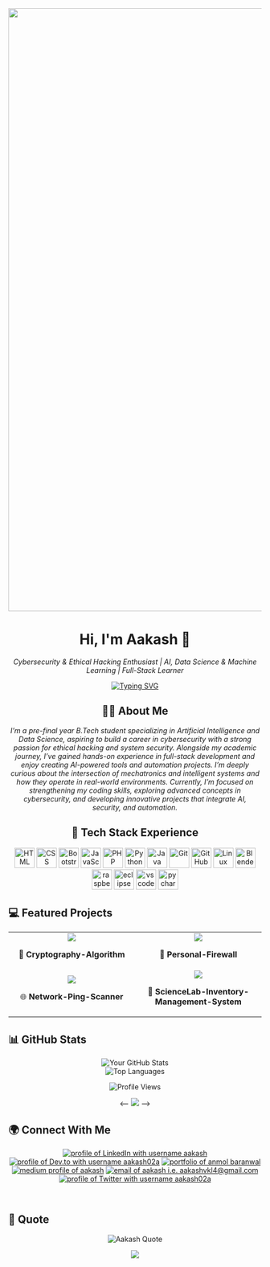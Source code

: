 <!-- Profile Readme -->
<div align="center">
  <img src="src/crazy.gif" width="1200" " />
  <h1>Hi, I'm Aakash 👋</h1>
  <p><i>Cybersecurity & Ethical Hacking Enthusiast | AI, Data Science & Machine Learning | Full-Stack Learner</i></p>

  <p align="center">
    <a href="https://git.io/typing-svg"><img src="https://readme-typing-svg.demolab.com?font=Fira+Code&duration=6000&pause=600&color=23B36B&center=true&vCenter=true&width=435&lines=CONQUEROR;Think+wider.+Defend+beyond+code." alt="Typing SVG" /></a>
  </p>

## 🧑‍💻 About Me

_I’m a pre-final year B.Tech student specializing in Artificial Intelligence and Data Science, aspiring to build a career in cybersecurity with a strong passion for ethical hacking and system security. Alongside my academic journey, I’ve gained hands-on experience in full-stack development and enjoy creating AI-powered tools and automation projects. I’m deeply curious about the intersection of mechatronics and intelligent systems and how they operate in real-world environments. Currently, I’m focused on strengthening my coding skills, exploring advanced concepts in cybersecurity, and developing innovative projects that integrate AI, security, and automation._

## 🚀 Tech Stack Experience

  <p>
    
  <img src="https://skillicons.dev/icons?i=html" alt="HTML" title="HTML" width="40" />
  <img src="https://skillicons.dev/icons?i=css" alt="CSS" title="CSS" width="40" />
  <img src="https://skillicons.dev/icons?i=bootstrap" alt="Bootstrap" title="Bootstrap" width="40" />
  <img src="https://skillicons.dev/icons?i=js" alt="JavaScript" title="JavaScript" width="40" />
  <img src="https://skillicons.dev/icons?i=php" alt="PHP" title="PHP" width="40" />
  <img src="https://skillicons.dev/icons?i=python" alt="Python" title="Python" width="40" />
  <img src="https://skillicons.dev/icons?i=java" alt="Java" title="Java" width="40" />
  <img src="https://skillicons.dev/icons?i=git" alt="Git" title="Git" width="40" />
  <img src="https://skillicons.dev/icons?i=github" alt="GitHub" title="GitHub" width="40" />
  <img src="https://skillicons.dev/icons?i=linux" alt="Linux" title="Linux" width="40" />
  <img src="https://skillicons.dev/icons?i=blender" alt="Blender" title="Blender" width="40" />
  <img src="https://skillicons.dev/icons?i=raspberrypi" alt="raspberrypi" title="raspberrypi" width="40" />
  <img src="https://skillicons.dev/icons?i=eclipse" alt="eclipse" title="eclipse" width="40" />
  <img src="https://skillicons.dev/icons?i=vscode" alt="vscode" title="vscode" width="40" />
  <img src="https://skillicons.dev/icons?i=pycharm" alt="pycharm" title="pycharm" width="40" />

</p>

</div>

## 💻 Featured Projects

<div align="center">

<table>
  <tr>
    <td align="center" width="50%">
      <a href="https://github.com/Aakash02A/Cryptography-Algorithm">
        <img src="https://github-readme-stats.vercel.app/api/pin/?username=aakash02a&repo=Cryptography-Algorithm&theme=radical" />
      </a>
      <p>🔐 <b>Cryptography-Algorithm</b><br></p>
    </td>
    <td align="center" width="50%">
      <a href="https://github.com/Aakash02A/Personal-Firewall">
        <img src="https://github-readme-stats.vercel.app/api/pin/?username=aakash02a&repo=Personal-Firewall&theme=radical" />
      </a>
      <p>🤖 <b>Personal-Firewall</b><br></p>
    </td>
  </tr>

  <tr>
    <td align="center" width="50%">
      <a href="https://github.com/Aakash02A/Network-Ping-Scanner">
        <img src="https://github-readme-stats.vercel.app/api/pin/?username=aakash02a&repo=Network-Ping-Scanner&theme=radical" />
      </a>
      <p>🌐 <b>Network-Ping-Scanner</b><br></p>
    </td>
    <td align="center" width="50%">
      <a href="https://github.com/Aakash02A/ScienceLab-Inventory-Management-System">
        <img src="https://github-readme-stats.vercel.app/api/pin/?username=aakash02a&repo=ScienceLab-Inventory-Management-System&theme=radical" />
      </a>
      <p>🧩 <b>ScienceLab-Inventory-Management-System</b><br></p>
    </td>
  </tr>
</table>

</div>

## 📊 GitHub Stats

<div align="center">
  
  ![Your GitHub Stats](https://github-readme-stats.vercel.app/api?username=aakash02a&show_icons=true&theme=radical) 
  <br>
  ![Top Languages](https://github-readme-stats.vercel.app/api/top-langs/?username=aakash02a&layout=compact&theme=radical)
  <br>
  <!-- ![GitHub Streak](https://github-readme-streak-stats.herokuapp.com/?user=aakash02a&theme=radical) -->
  ![Profile Views](https://komarev.com/ghpvc/?username=aakash02a&style=flat-square) 
  
  <-- <img src="https://api.visitorbadge.io/api/visitors?path=https%3A%2F%2Fgithub.com%2FAnmol-Baranwal%2FAnmol-Baranwal&label=VISITORS&labelColor=%23000&countColor=%230A0209" /> -->
</div>

## 🌍 Connect With Me

<div align="center">


<a href="https://www.linkedin.com/in/aakash02a/"><img src="https://img.shields.io/badge/LinkedIn-d5d5d5?style=for-the-badge&logo=linkedin&logoColor=0A0209" alt="profile of LinkedIn with username aakash" /></a> 
<a href="https://dev.to/aakash02a"><img src="https://img.shields.io/badge/dev.to-d5d5d5?style=for-the-badge&logo=devdotto&logoColor=0A0209" alt="profile of Dev.to with username aakash02a" /></a>
<a href="http://aakash02a.com/"><img src="https://img.shields.io/badge/portfolio-d5d5d5?style=for-the-badge&logo=Portfolio&logoColor=0A0209" alt="portfolio of anmol baranwal" /></a>
<a href="https://medium.com/aakash02a"><img src="https://img.shields.io/badge/medium-d5d5d5?style=for-the-badge&logo=Medium&logoColor=0A0209" alt="medium profile of aakash" /></a>
<a href="mailto:aakashvkl4@gmail.com"><img src="https://img.shields.io/badge/Gmail-d5d5d5?style=for-the-badge&logo=gmail&logoColor=0A0209" alt="email of aakash i.e.   aakashvkl4@gmail.com" /></a>
<a href="https://twitter.com/aakash02a"><img src="https://img.shields.io/badge/Twitter-d5d5d5?style=for-the-badge&logo=x&logoColor=0A0209" alt="profile of Twitter with username aakash02a" ></a>

</div>

<br>

## 💫 Quote

<div align="center">
  
  ![Aakash Quote](https://quotes-github-readme.vercel.app/api?quote=%20Trust%20your%20Innerself%20Rather%20than%20anything%20else&quoteColor=00ffcc&author=02A&theme=dark&type=horizontal)

  <div align="center">
    <img src="https://capsule-render.vercel.app/api?type=waving&color=gradient&height=100&section=footer"/>
  </div>
</div>
